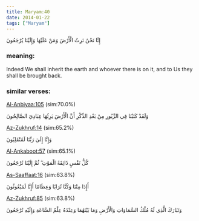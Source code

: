 ```yaml
---
title: Maryam:40
date: 2014-01-22
tags: ["Maryam"]
---
```

إِنَّا نَحْنُ نَرِثُ الْأَرْضَ وَمَنْ عَلَيْهَا وَإِلَيْنَا يُرْجَعُونَ
### meaning: 
Indeed We shall inherit the earth and whoever there is on it, and to Us they shall be brought back.
### similar verses: 

[Al-Anbiyaa:105](/21/105) (sim:70.0%)

وَلَقَدْ كَتَبْنَا فِي الزَّبُورِ مِنْ بَعْدِ الذِّكْرِ أَنَّ الْأَرْضَ يَرِثُهَا عِبَادِيَ الصَّالِحُونَ

[Az-Zukhruf:14](/43/14) (sim:65.2%)

وَإِنَّا إِلَىٰ رَبِّنَا لَمُنْقَلِبُونَ

[Al-Ankaboot:57](/29/57) (sim:65.1%)

كُلُّ نَفْسٍ ذَائِقَةُ الْمَوْتِ ۖ ثُمَّ إِلَيْنَا تُرْجَعُونَ

[As-Saaffaat:16](/37/16) (sim:63.8%)

أَإِذَا مِتْنَا وَكُنَّا تُرَابًا وَعِظَامًا أَإِنَّا لَمَبْعُوثُونَ

[Az-Zukhruf:85](/43/85) (sim:63.8%)

وَتَبَارَكَ الَّذِي لَهُ مُلْكُ السَّمَاوَاتِ وَالْأَرْضِ وَمَا بَيْنَهُمَا وَعِنْدَهُ عِلْمُ السَّاعَةِ وَإِلَيْهِ تُرْجَعُونَ
